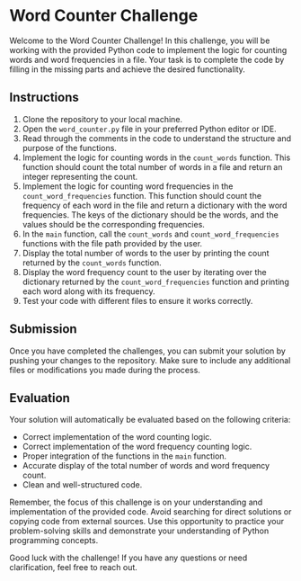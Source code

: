 # Word Counter Challenge

Welcome to the Word Counter Challenge! In this challenge, you will be working with the provided Python code to implement the logic for counting words and word frequencies in a file. Your task is to complete the code by filling in the missing parts and achieve the desired functionality.

## Instructions

1. Clone the repository to your local machine.
2. Open the `word_counter.py` file in your preferred Python editor or IDE.
3. Read through the comments in the code to understand the structure and purpose of the functions.
4. Implement the logic for counting words in the `count_words` function. This function should count the total number of words in a file and return an integer representing the count.
5. Implement the logic for counting word frequencies in the `count_word_frequencies` function. This function should count the frequency of each word in the file and return a dictionary with the word frequencies. The keys of the dictionary should be the words, and the values should be the corresponding frequencies.
6. In the `main` function, call the `count_words` and `count_word_frequencies` functions with the file path provided by the user.
7. Display the total number of words to the user by printing the count returned by the `count_words` function.
8. Display the word frequency count to the user by iterating over the dictionary returned by the `count_word_frequencies` function and printing each word along with its frequency.
9. Test your code with different files to ensure it works correctly.

## Submission

Once you have completed the challenges, you can submit your solution by pushing your changes to the repository. Make sure to include any additional files or modifications you made during the process.

## Evaluation

Your solution will automatically be evaluated based on the following criteria:

- Correct implementation of the word counting logic.
- Correct implementation of the word frequency counting logic.
- Proper integration of the functions in the `main` function.
- Accurate display of the total number of words and word frequency count.
- Clean and well-structured code.

Remember, the focus of this challenge is on your understanding and implementation of the provided code. Avoid searching for direct solutions or copying code from external sources. Use this opportunity to practice your problem-solving skills and demonstrate your understanding of Python programming concepts.

Good luck with the challenge! If you have any questions or need clarification, feel free to reach out.
